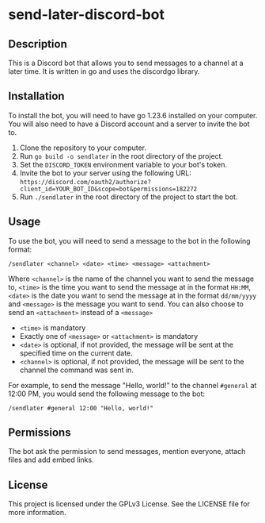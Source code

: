 # send-later-discord-bot

## Description

This is a Discord bot that allows you to send messages to a channel at a later time. It is written in go and uses the discordgo library.

## Installation

To install the bot, you will need to have go 1.23.6 installed on your computer. You will also need to have a Discord account and a server to invite the bot to.

1. Clone the repository to your computer.
2. Run `go build -o sendlater` in the root directory of the project.
3. Set the `DISCORD_TOKEN` environment variable to your bot's token.
4. Invite the bot to your server using the following URL: `https://discord.com/oauth2/authorize?client_id=YOUR_BOT_ID&scope=bot&permissions=182272`
5. Run `./sendlater` in the root directory of the project to start the bot.

## Usage

To use the bot, you will need to send a message to the bot in the following format:

```
/sendlater <channel> <date> <time> <message> <attachment>
```

Where `<channel>` is the name of the channel you want to send the message to, `<time>` is the time you want to send the message at in the format `HH:MM`, `<date>` is the date you want to send the message at in the format `dd/mm/yyyy` and `<message>` is the message you want to send. You can also choose to send an `<attachment>` instead of a `<message>`

- `<time>` is mandatory
- Exactly one of `<message>` or `<attachment>` is mandatory
- `<date>` is optional, if not provided, the message will be sent at the specified time on the current date.
- `<channel>` is optional, if not provided, the message will be sent to the channel the command was sent in.

For example, to send the message "Hello, world!" to the channel `#general` at 12:00 PM, you would send the following message to the bot:

```
/sendlater #general 12:00 "Hello, world!"
```

## Permissions

The bot ask the permission to send messages, mention everyone, attach files and add embed links.

## License

This project is licensed under the GPLv3 License. See the LICENSE file for more information.
